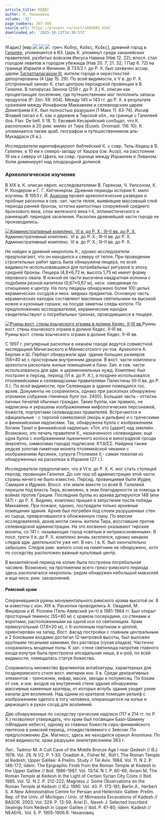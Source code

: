 ```yaml
---
article_title: КЕДЕС
author: Я. Чехановец
volume: '32'
page_numbers: 307-309
source_url: https://pravenc.ru/text/1684085.html
downloaded_at: '2025-10-13T14:30:57Z'
---
```


(Кадис) [евр.![](<https://pravenc.ru/char/26062/ /image.png>) ![](<https://pravenc.ru/char/26062/ qed/image.png>) ![](https://pravenc.ru/char/26062/eZx3b/image.png)  греч. Καδης, Καδες, Κεδες], древний город в [Галилее](https://pravenc.ru/text/Галилее.html), упоминается в ВЗ. Царь К. упомянут среди хананейских правителей, разбитых войском Иисуса Навина (Нав 12. 22); впосл. стал городом левитов и городом убежища (Нав 20. 7; 21. 32; 1 Пар 6. 72) на границе Израиля и Финикии. В 733/2 г. до Р. Х. был захвачен ассир. царем [Тиглатпаласаром III](<https://pravenc.ru/text/Тиглатпаласар III.html>), жители города и окрестностей депортированы (4 Цар 15. 29). По всей видимости, к V в. до Р. Х. отстроенный заново К. стал центром персидской провинции в В. Галилее. В папирусах Зенона (259 г. до Р. Х.) К. описан как процветающее поселение, где путешественник мог пополнить запасы продуктов (P. Zen. 59. 004). Между 145 и 143 гг. до Р. Х. в результате сражения между Ионафаном Маккавеем и селевкидским царем Деметрием II К. был полностью разрушен (1 Макк 11. 63-74). Иосиф Флавий писал о К. как о деревне в Тирской обл., на границе с Галилеей (Ios. Flav. De bell. II 18. 1). Евсевий Кесарийский сообщал, что К. расположен в 20 рим. милях от Тира (Euseb. Onomast. 116. 10). К. упоминается также араб. географом и путешественником аль-Мукаддаси (X в.).

Исследователи идентифицируют библейский К. с совр. Тель-Кедеш в В. Галилее, в 10 км к северо-западу от Хацора (см. Асор), на расстоянии 19 км к северу от Цфата, на совр. границе между Израилем и Ливаном. Холм доминирует над плодородной долиной.

### Археологическое изучение

В XIX в. К. описан европ. исследователями В. Гереном, Ч. Уилсоном, К. Р. Кондером и Г. Г. Китченером. Древние периоды истории К. мало изучены. В 1953 г. Й. [Ахарони](https://pravenc.ru/text/Ахарони.html) провел археологические разведки и пробные раскопки в сев.-зап. части телля, выявившие массивный слой периода ранней бронзы, остатки крепостных сооружений среднего бронзового века, слои железного века I-II, эллинистического и раннеараб. периодов заселения. Раскопки древнейшей части города не производились.

[![Административный комплекс. VI в. до Р. Х.; III–II вв. до Р. Х.](https://pravenc.ru/data/2014/03/03/1234147489/i200.jpg "Кликните для увеличения картинки")](https://pravenc.ru/data/2014/03/03/1234147489/i400.jpg)Административный комплекс. VI в. до Р. Х.; III–II вв. до Р. Х.  
Административный комплекс. VI в. до Р. Х.; III–II вв. до Р. Х.

Не найден и древний некрополь К., однако исследователи предполагают, что он находился к северу от телля. При проведении строительных работ здесь была обнаружена пещера, по всей видимости использовавшаяся для погребальных ритуалов в эпоху средней бронзы. Пещера (4,8×6,72 м, высота 1,75 м) имеет форму неровного овала. В южной ее части высечена квадратная колонна с подобием резной капители (0,67×0,67 м), неск. смещенная по отношению к центру. На полу пещеры обнаружено более 100 целых керамических сосудов и неск. медных предметов. Основную часть керамических находок составляют масляные светильники на высокой ножке и кухонные горшки; на посуде заметны следы копоти. По предположению исследователей, керамические находки свидетельствуют о погребальных тризнах, проводившихся в пещере.

[![Руины вост. стены языческого хграма в долине Кедес. II–III вв.](https://pravenc.ru/data/2014/03/03/1234147810/i200.jpg "Кликните для увеличения картинки")](https://pravenc.ru/data/2014/03/03/1234147810/i400.jpg)Руины вост. стены языческого хграма в долине Кедес. II–III вв.  
Руины вост. стены языческого хграма в долине Кедес. II–III вв.

С 1997 г. регулярные раскопки в нижнем городе ведутся совместной экспедицией Мичиганского и Миннесотского ун-тов. Археологи А. Берлин и Ш. Герберт обнаружили адм. здание больших размеров (56×40 м) с просторным внутренним двором. В вост. части комплекса археологи раскопали жилые помещения и бани. Зап. и сев. части использовались для адм. и церемониальных нужд. Комплекс был построен в персид. период (VI в. до Р. Х.), а позднее использовался птолемейскими и селевкидскими правителями Палестины (III-II вв. до Р. Х.). По всей видимости, при Селевкидах в здании помещался гос. архив. Документы не сохранились, однако при раскопках обнаружено огромное собрание глиняных булл (ок. 2400). Большая часть - оттиски личных печатей обычных граждан. Такие буллы, как правило, не надписаны и украшены изображениями мифологических персонажей, божеств, портретами селевкидских правителей. Встречаются и официальные - с тирской символикой (якорь и дельфин) и с греческими и финикийскими надписями. Так, обнаружена булла с изображением богини Танит и финикийской надписью: «Тот, кто [царит] над землей». Возможно, это печать правителя К., назначенного селевкидами; еще одна булла с изображением пшеничного колоса и виноградной грозди (вероятно, символами города) подписана: КYΔΙΣΣ. Найдена также редкая золотая памятная монета птолемейской чеканки с изображением Арсинои, супруги Птолемея II,- самая тяжелая из обнаруженных на раскопках в Израиле (27 г.).

Исследователи предполагают, что в VI в. до Р. Х. К. мог стать столицей персид. провинции Галилея. До сих пор об администрации этой части страны ничего не было известно. Персид. провинциями были Иудея, Самария и Идумея. Впосл. эти земли вместе со всей В. Галилеей перешли под власть Тира, возможно, в знак благодарности за помощь в войнах против Греции. Последние буллы из архива датируются 148 (или 147) г. до Р. Х. Видимо, комплекс пришел в запустение после победы Маккавеев. При пожаре, однако, пострадали только архивные помещения здания. Архив был погребен под слоем разрушенных стен из сырца, превратившихся в обожженную глину. По версии исследователей, архив могли сжечь жители Тира, восставшие против селевкидской администрации. На это косвенно указывают тирские монеты, со 141 г. называющие город «святым и неприкосновенным». В посл. трети II в. до Р. Х. комплекс вновь заселялся, однако никаких следов адм. деятельности уже нет. В нач. I в. К. был окончательно заброшен. Следов рим. жилого слоя на памятнике не обнаружено, хотя по соседству расположен важный культовый центр.

В византийский период на холме была построена погребальная часовня. Возможно, на протяжении всего греко-римского периода здесь располагался некрополь: рядом обнаружен небольшой мавзолей и еще неск. рим. захоронений.

#### Римский храм

Сохранившиеся руины монументального римского храма высотой ок. 8 м известны с кон. XIX в. Раскопки проводились А. Овадией, М. Фишером и И. Роллем (Тель-Авивский ун-т) в 1981-1984 гг. Был открыт просторный теменос (55×80 м) с храмом посередине, со стенами и воротами, расположенными на одной оси со святилищем. Храм прямоугольный (17,6×20 м), с 6-колонным портиком и целлой, ориентирован на запад. Вост. фасад постройки с главным центральным и 2 боковыми входами достигал 12-метровой высоты, был выложен крупными тесаными камнями, без раствора (сухая кладка). Частично сохранились мощеные полы. К зап. стене святилища напротив главного входа изнутри была пристроена апсидальная ниша, в к-рой, по всей видимости, помещалась статуя божества.

Сохранилось множество фрагментов антаблатуры, характерных для позднеримского стиля вост. империи кон. II в. Среди декоративных элементов - треножник, кифар, маски, звезды и полумесяц. По бокам от сев. и юж. входов на внутренней стене здания обнаружены массивные каменные кратеры, от которых вглубь здания уходят узкие каналы для возлияний. Над одним из кратеров помещен рельеф с изображением одетого в тогу человека, опирающегося на копье и держащего в руках сосуд для возлияний.

Две обнаруженные по соседству греческие надписи (117 и 214 гг. по Р. Х.) позволяют утверждать, что храм был посвящен Баал-Шамину («Владыке небес»), одному из главных божеств сиро-финикийского пантеона в римский период, отождествляемого с Зевсом. По предположению Дж. Магнесс, здесь же находился оракул Аполлона. По всей видимости, храм разрушен землетрясением 363 г.

Лит.: Tadmor M. A Cult Cave of the Middle Bronze Age I near Qedesh // IEJ. 1978. Vol. 28. N 1/2. P. 1-30; Ovadiah A., Fisher M., Roll I. The Roman Temple at Kedesh, Upper Galilee: A Prelim. Study // Tel Aviv. 1984. Vol. 11. N 2. P. 146-172; iidem. The Epigraphic Finds from the Roman Temple at Kedesh in the Upper Galilee // Ibid. 1986-1987. Vol. 13/14. N 1. P. 60-66; Aviam M. The Roman Temple at Kedesh in the Light of Certain Syrian City Coins // Ibid. 1985. Vol. 12. N 2. P. 212-222; Magness J. Some Observations on the Roman Temple at Kedesh // IEJ. 1990. Vol. 40. P. 173-181; Berlin A., Herbert S. A New Administrative Centre for Persian and Hellenistic Galilee: Prelim. Rep. of the Univ. of Michigan / Univ. of Minnesota Excavations of Kadesh // BASOR. 2003. Vol. 329. P. 13-59; Ariel D., Naveh J. Selected Inscribed Sealings from Kedesh in Upper Galilee // Ibid. P. 61-80; iidem. Kadesh // NEAEHL. Vol. 5. P. 1905-1906.Я. Чехановец
